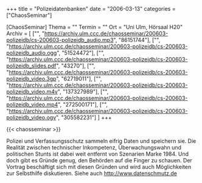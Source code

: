+++
title = "Polizeidatenbanken"
date = "2006-03-13"
categories = ["ChaosSeminar"]

[ChaosSeminar]
Thema = ""
Termin = ""
Ort = "Uni Ulm, Hörsaal H20"
Archiv = [
	["", "https://archiv.ulm.ccc.de/chaosseminar/200603-polizeidb/cs-200603-polizeidb_audio.mp3", "86151744"],
	["", "https://archiv.ulm.ccc.de/chaosseminar/200603-polizeidb/cs-200603-polizeidb_audio.ogg", "51524472"],
	["", "https://archiv.ulm.ccc.de/chaosseminar/200603-polizeidb/cs-200603-polizeidb_slides.pdf", "43270"],
	["", "https://archiv.ulm.ccc.de/chaosseminar/200603-polizeidb/cs-200603-polizeidb_video.3gp", "62719011"],
	["", "https://archiv.ulm.ccc.de/chaosseminar/200603-polizeidb/cs-200603-polizeidb_video.m4v", "137327989"],
	["", "https://archiv.ulm.ccc.de/chaosseminar/200603-polizeidb/cs-200603-polizeidb_video.mp4", "272500171"],
	["", "https://archiv.ulm.ccc.de/chaosseminar/200603-polizeidb/cs-200603-polizeidb_video.ogv", "305582231"]
	]
+++

{{< chaosseminar >}}

Polizei und Verfassungsschutz sammeln eifrig Daten und speichern sie. Die Realität zwischen technischer Inkompetenz, Überwachungswahn
und politischen Stunts ist dabei weit entfernt von Szenarien Marke 1984.  Und doch gibt es Gründe genug, den Behörden auf die Finger zu
schauen. Der Vortrag beschäftigt sich mit diesen Gründen und wird auch Möglichkeiten zur Selbsthilfe diskutieren.
Siehe auch http://www.datenschmutz.de
